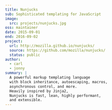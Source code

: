 ```yaml
---
title: Nunjucks
sub: Sophisticated templating for JavaScript
image:
  src: projects/nunjucks.jpg
oss: maintainer
date: 2015-09-01
end: 2016-09-02
project:
  url: http://mozilla.github.io/nunjucks/
  source: https://github.com/mozilla/nunjucks/
  status: public
author:
  - carl
  - jonny
summary: |
  A powerful markup templating language
  with block inheritance, autoescaping, macros,
  asynchronous control, and more.
  Heavily inspired by Jinja2,
  Nunjucks is fast, lean, highly performant,
  and extensible.
---
```

